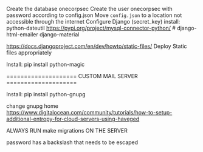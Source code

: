 Create the database onecorpsec
Create the user onecorpsec with password according to config.json
Move `config.json` to a location not accessible through the internet
Configure Django (secret_key)
install:
    python-dateutil
    https://pypi.org/project/mysql-connector-python/
    # django-html-emailer
    django-material

https://docs.djangoproject.com/en/dev/howto/static-files/ Deploy Static files appropriately

Install:
    pip install python-magic


==================== CUSTOM MAIL SERVER ====================

Install:
    pip install python-gnupg

change gnupg home
https://www.digitalocean.com/community/tutorials/how-to-setup-additional-entropy-for-cloud-servers-using-haveged

ALWAYS RUN make migrations ON THE SERVER

password has a backslash that needs to be escaped
